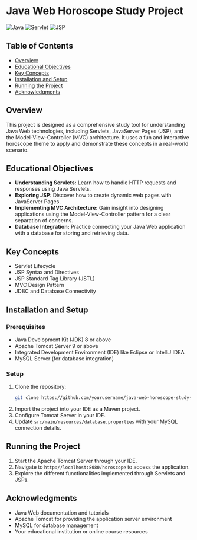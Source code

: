 
# Java Web Horoscope Study Project

![Java](https://img.shields.io/badge/java-%23ED8B00.svg?&style=for-the-badge&logo=java&logoColor=white) ![Servlet](https://img.shields.io/badge/-Servlet-blue?style=for-the-badge&logo=java) ![JSP](https://img.shields.io/badge/-JSP-yellow?style=for-the-badge&logo=java)

## Table of Contents
- [Overview](#overview)
- [Educational Objectives](#educational-objectives)
- [Key Concepts](#key-concepts)
- [Installation and Setup](#installation-and-setup)
- [Running the Project](#running-the-project)
- [Acknowledgments](#acknowledgments)

## Overview

This project is designed as a comprehensive study tool for understanding Java Web technologies, including Servlets, JavaServer Pages (JSP), and the Model-View-Controller (MVC) architecture. It uses a fun and interactive horoscope theme to apply and demonstrate these concepts in a real-world scenario.

## Educational Objectives

- **Understanding Servlets:** Learn how to handle HTTP requests and responses using Java Servlets.
- **Exploring JSP:** Discover how to create dynamic web pages with JavaServer Pages.
- **Implementing MVC Architecture:** Gain insight into designing applications using the Model-View-Controller pattern for a clear separation of concerns.
- **Database Integration:** Practice connecting your Java Web application with a database for storing and retrieving data.

## Key Concepts

- Servlet Lifecycle
- JSP Syntax and Directives
- JSP Standard Tag Library (JSTL)
- MVC Design Pattern
- JDBC and Database Connectivity

## Installation and Setup

### Prerequisites
- Java Development Kit (JDK) 8 or above
- Apache Tomcat Server 9 or above
- Integrated Development Environment (IDE) like Eclipse or IntelliJ IDEA
- MySQL Server (for database integration)

### Setup
1. Clone the repository:
   ```bash
   git clone https://github.com/yourusername/java-web-horoscope-study-project.git
   ```
2. Import the project into your IDE as a Maven project.
3. Configure Tomcat Server in your IDE.
4. Update `src/main/resources/database.properties` with your MySQL connection details.

## Running the Project

1. Start the Apache Tomcat Server through your IDE.
2. Navigate to `http://localhost:8080/horoscope` to access the application.
3. Explore the different functionalities implemented through Servlets and JSPs.

## Acknowledgments

- Java Web documentation and tutorials
- Apache Tomcat for providing the application server environment
- MySQL for database management
- Your educational institution or online course resources
